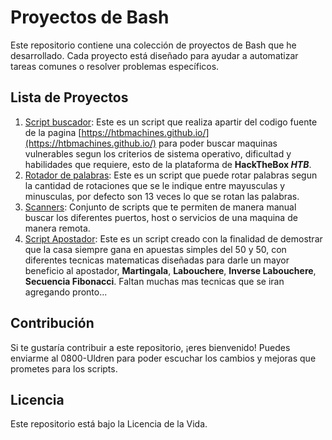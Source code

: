 # Proyectos de Bash

Este repositorio contiene una colección de proyectos de Bash que he desarrollado. Cada proyecto está diseñado para ayudar a automatizar tareas comunes o resolver problemas específicos.

## Lista de Proyectos

1. [Script buscador](Searcher/README.md): Este es un script que realiza apartir del codigo fuente de la pagina [https://htbmachines.github.io/](https://htbmachines.github.io/) para poder buscar maquinas vulnerables segun los criterios de sistema operativo, dificultad y habilidades que requiere, esto de la plataforma de **HackTheBox _HTB_**.
2. [Rotador de palabras](RotWords/README.md): Este es un script que puede rotar palabras segun la cantidad de rotaciones que se le indique entre mayusculas y minusculas, por defecto son 13 veces lo que se rotan las palabras.
3. [Scanners](Scanners/README.md): Conjunto de scripts que te permiten de manera manual buscar los diferentes puertos, host o servicios de una maquina de manera remota.
4. [Script Apostador](Roulette/README.md): Este es un script creado con la finalidad de demostrar que la casa siempre gana en apuestas simples del 50 y 50, con diferentes tecnicas matematicas diseñadas para darle un mayor beneficio al apostador, **Martingala**, **Labouchere**, **Inverse Labouchere**, **Secuencia Fibonacci**. Faltan muchas mas tecnicas que se iran agregando pronto...

## Contribución

Si te gustaría contribuir a este repositorio, ¡eres bienvenido! Puedes enviarme al 0800-Uldren para poder escuchar los cambios y mejoras que prometes para los scripts.

## Licencia

Este repositorio está bajo la Licencia de la Vida.
